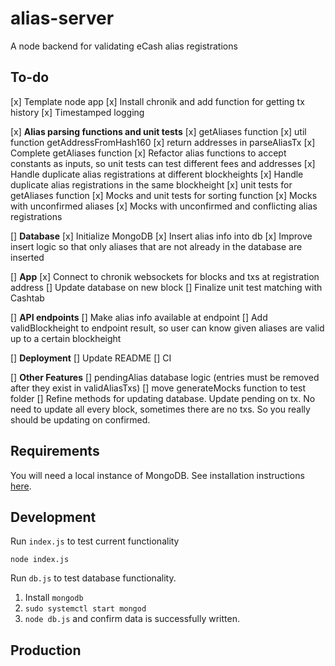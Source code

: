 # alias-server

A node backend for validating eCash alias registrations

## To-do

[x] Template node app
[x] Install chronik and add function for getting tx history
[x] Timestamped logging

[x] **Alias parsing functions and unit tests**
[x] getAliases function
[x] util function getAddressFromHash160
[x] return addresses in parseAliasTx
[x] Complete getAliases function
[x] Refactor alias functions to accept constants as inputs, so unit tests can test different fees and addresses
[x] Handle duplicate alias registrations at different blockheights
[x] Handle duplicate alias registrations in the same blockheight
[x] unit tests for getAliases function
[x] Mocks and unit tests for sorting function
[x] Mocks with unconfirmed aliases
[x] Mocks with unconfirmed and conflicting alias registrations

[] **Database**
[x] Initialize MongoDB
[x] Insert alias info into db
[x] Improve insert logic so that only aliases that are not already in the database are inserted

[] **App**
[x] Connect to chronik websockets for blocks and txs at registration address
[] Update database on new block
[] Finalize unit test matching with Cashtab

[] **API endpoints**
[] Make alias info available at endpoint
[] Add validBlockheight to endpoint result, so user can know given aliases are valid up to a certain blockheight

[] **Deployment**
[] Update README
[] CI

[] **Other Features**
[] pendingAlias database logic (entries must be removed after they exist in validAliasTxs)
[] move generateMocks function to test folder
[] Refine methods for updating database. Update pending on tx. No need to update all every block, sometimes there are no txs. So you really should be updating on confirmed.

## Requirements

You will need a local instance of MongoDB. See installation instructions [here](https://www.mongodb.com/docs/manual/tutorial/install-mongodb-on-ubuntu/).

## Development

Run `index.js` to test current functionality

`node index.js`

Run `db.js` to test database functionality.

1. Install `mongodb`
2. `sudo systemctl start mongod`
3. `node db.js` and confirm data is successfully written.

## Production
